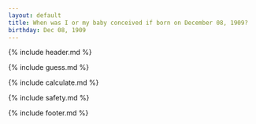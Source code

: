 ```yaml
---
layout: default
title: When was I or my baby conceived if born on December 08, 1909?
birthday: Dec 08, 1909
---
```


{% include header.md %}

{% include guess.md %}

{% include calculate.md %}

{% include safety.md %}

{% include footer.md %}



